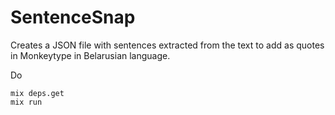 # SentenceSnap

Creates a JSON file with sentences extracted from the text to add as quotes in Monkeytype in Belarusian language.

Do
```
mix deps.get
mix run
```
